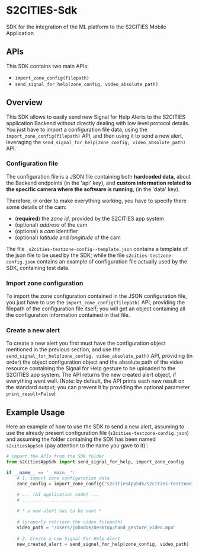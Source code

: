 # S2CITIES-Sdk
SDK for the integration of the ML platform to the S2CITIES Mobile Application

## APIs

This SDK contains two main APIs:
- `import_zone_config(filepath)`
- `send_signal_for_help(zone_config, video_absolute_path)`


## Overview

This SDK allows to easily send new Signal for Help Alerts to the S2CITIES 
application Backend without directly dealing with low level protocol details. 
You just have to import a configuration file data, using the `import_zone_config(filepath)` API, 
and then using it to send a new alert, leveraging the `send_signal_for_help(zone_config, video_absolute_path)` API.

### Configuration file

The configuration file is a JSON file containing both **hardcoded data**, about the Backend 
endpoints (in the 'api' key), and **custom information related to the specific camera where the software is running**,
(in the 'data' key).

Therefore, in order to make everything working, you have to specify there some details of
the cam:
- (**required**) the *zone id*, provided by the S2CITIES app system
- (optional) *address* of the cam
- (optional) a *cam* identifier
- (optional) *latitude* and *longitude* of the cam

The file `_s2cities-testzone-config--template.json` contains a template of the json file
to be used by the SDK; while the file `s2cities-testzone-config.json` contains an example
of configuration file actually used by the SDK, containing test data.

### Import zone configuration

To import the zone configuration contained in the JSON configuration file, you
just have to use the `import_zone_config(filepath)` API, providing the filepath
of the configuration file itself; you will get an object containing all the configuration
information contained in that file.

### Create a new alert

To create a new alert you first must have the configuration object mentioned in the previous
section, and use the `send_signal_for_help(zone_config, video_absolute_path)` API,
providing (in order) the object configuration object and the absolute path of the video resource 
containing the Signal for Help gesture to be uploaded to the S2CITIES app system.
The API returns the new created alert object, if everything went well.
(Note: by default, the API prints each new result on the standard output; you can prevent it by providing
the optional parameter `print_result=False`)


## Example Usage

Here an example of how to use the SDK to send a new alert, assuming to use the 
already present configuration file (`s2cities-testzone-config.json`) and assuming
the folder containing the SDK has been named `s2citiesAppSdk` (pay attention to the name you gave to it)`:

```python
# import the APIs from the SDK folder 
from s2citiesAppSdk import send_signal_for_help, import_zone_config

if __name__ == '__main__':
    # 1. import zone configuration data
    zone_config = import_zone_config("s2citiesAppSdk/s2cities-testzone-config.json")

    # ... (AI application code) ...
    # ...........................
    
    # * a new alert has to be sent *
    
    # (properly retrieve the video filepath)
    video_path = "/Users/johndoe/Desktop/hand_gesture_video.mp4"
    
    # 2. Create a new Signal For Help Alert
    new_created_alert = send_signal_for_help(zone_config, video_path)
```
